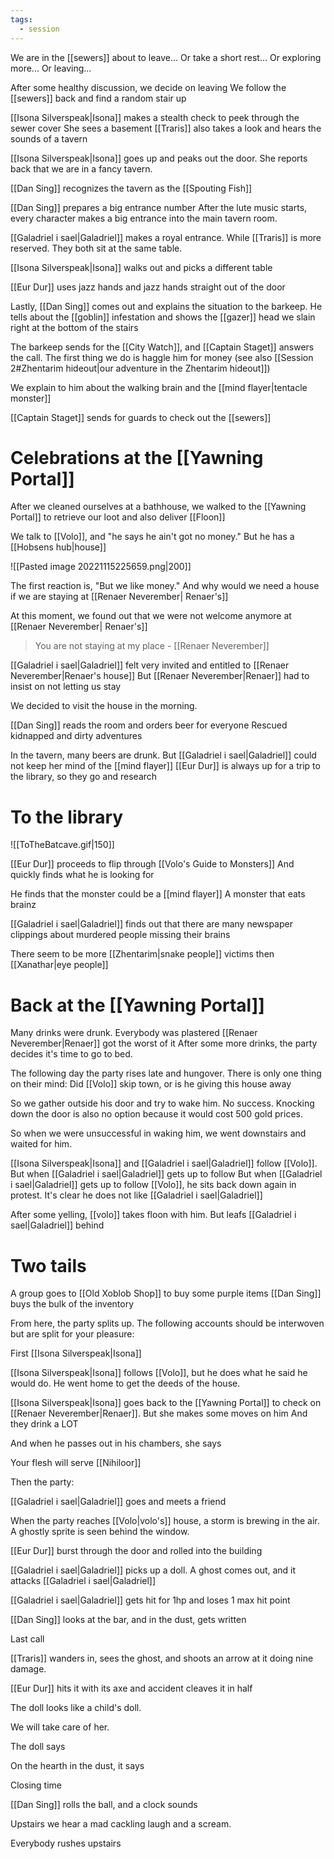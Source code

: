 ```yaml
---
tags:
  - session
---
```

We are in the [[sewers]] about to leave...
Or take a short rest...
Or exploring more...
Or leaving...

After some healthy discussion, we decide on leaving
We follow the [[sewers]] back and find a random stair up

[[Isona Silverspeak|Isona]] makes a stealth check to peek through the sewer cover
She sees a basement
[[Traris]] also takes a look and hears the sounds of a tavern

[[Isona Silverspeak|Isona]] goes up and peaks out the door. She reports back that we are in a fancy tavern.

[[Dan Sing]] recognizes the tavern as the [[Spouting Fish]]

[[Dan Sing]] prepares a big entrance number
After the lute music starts, every character makes a big entrance into the main tavern room.

[[Galadriel i sael|Galadriel]] makes a royal entrance. While [[Traris]] is more reserved. They both sit at the same table.

[[Isona Silverspeak|Isona]] walks out and picks a different table

[[Eur Dur]] uses jazz hands and jazz hands straight out of the door

Lastly, [[Dan Sing]] comes out and explains the situation to the barkeep.
He tells about the [[goblin]] infestation and shows the [[gazer]] head we slain right at the bottom of the stairs

The barkeep sends for the [[City Watch]], and [[Captain Staget]] answers the call.
The first thing we do is haggle him for money (see also [[Session 2#Zhentarim hideout|our adventure in the Zhentarim hideout]])

We explain to him about the walking brain and the [[mind flayer|tentacle monster]]

[[Captain Staget]] sends for guards to check out the [[sewers]]

# Celebrations at the [[Yawning Portal]]

After we cleaned ourselves at a bathhouse, we walked to the [[Yawning Portal]] to retrieve our loot and also deliver [[Floon]]

We talk to [[Volo]], and "he says he ain't got no money."
But he has a [[Hobsens hub|house]]

![[Pasted image 20221115225659.png|200]]

The first reaction is, "But we like money."
And why would we need a house if we are staying at [[Renaer Neverember| Renaer's]]

At this moment, we found out that we were not welcome anymore at [[Renaer Neverember| Renaer's]]

> You are not staying at my place
> \- [[Renaer Neverember]]

[[Galadriel i sael|Galadriel]] felt very invited and entitled to [[Renaer Neverember|Renaer's house]]
But [[Renaer Neverember|Renaer]] had to insist on not letting us stay

We decided to visit the house in the morning.

[[Dan Sing]] reads the room and orders beer for everyone
Rescued kidnapped and dirty adventures

In the tavern, many beers are drunk.
But [[Galadriel i sael|Galadriel]] could not keep her mind of the [[mind flayer]]
[[Eur Dur]] is always up for a trip to the library, so they go and research

# To the library

![[ToTheBatcave.gif|150]]

[[Eur Dur]] proceeds to flip through [[Volo's Guide to Monsters]]
And quickly finds what he is looking for

He finds that the monster could be a [[mind flayer]]
A monster that eats brainz

[[Galadriel i sael|Galadriel]] finds out that there are many newspaper clippings about murdered people missing their brains

There seem to be more [[Zhentarim|snake people]] victims then [[Xanathar|eye people]]

# Back at the [[Yawning Portal]]

Many drinks were drunk. Everybody was plastered
[[Renaer Neverember|Renaer]] got the worst of it
After some more drinks, the party decides it's time to go to bed.

The following day the party rises late and hungover.
There is only one thing on their mind:
Did [[Volo]] skip town, or is he giving this house away

So we gather outside his door and try to wake him. No success.
Knocking down the door is also no option because it would cost 500 gold prices.

So when we were unsuccessful in waking him, we went downstairs and waited for him.

[[Isona Silverspeak|Isona]] and [[Galadriel i sael|Galadriel]] follow [[Volo]]. But when [[Galadriel i sael|Galadriel]] gets up to follow
But when [[Galadriel i sael|Galadriel]] gets up to follow [[Volo]], he sits back down again in protest.
It's clear he does not like [[Galadriel i sael|Galadriel]]

After some yelling, [[volo]] takes floon with him. But leafs [[Galadriel i sael|Galadriel]] behind

# Two tails

A group goes to [[Old Xoblob Shop]] to buy some purple items
[[Dan Sing]] buys the bulk of the inventory

From here, the party splits up. The following accounts should be interwoven but are split for your pleasure:

First [[Isona Silverspeak|Isona]]

[[Isona Silverspeak|Isona]] follows [[Volo]], but he does what he said he would do.
He went home to get the deeds of the house.

[[Isona Silverspeak|Isona]] goes back to the [[Yawning Portal]] to check on [[Renaer Neverember|Renaer]].
But she makes some moves on him
And they drink a LOT

And when he passes out in his chambers, she says

 Your flesh will serve [[Nihiloor]]

Then the party:

[[Galadriel i sael|Galadriel]] goes and meets a friend

When the party reaches [[Volo|volo's]] house, a storm is brewing in the air.
A ghostly sprite is seen behind the window.

[[Eur Dur]] burst through the door and rolled into the building

[[Galadriel i sael|Galadriel]] picks up a doll. A ghost comes out, and it attacks [[Galadriel i sael|Galadriel]]

[[Galadriel i sael|Galadriel]] gets hit for 1hp and loses 1 max hit point

[[Dan Sing]] looks at the bar, and in the dust, gets written

 Last call

[[Traris]] wanders in, sees the ghost, and shoots an arrow at it doing nine damage.

[[Eur Dur]] hits it with its axe and accident cleaves it in half

The doll looks like a child's doll.

 We will take care of her.

The doll says

On the hearth in the dust, it says

 Closing time

[[Dan Sing]] rolls the ball, and a clock sounds

Upstairs we hear a mad cackling laugh and a scream.

Everybody rushes upstairs
